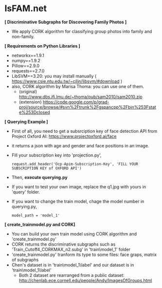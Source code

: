 # IsFAM.net

**[ Discriminative Subgraphs for Discovering Family Photos ]**
  - We apply CORK algorithm for classifying group photos into family and non-family.




**[ Requirements on Python Libraries ]**
  * networkx==1.9.1
  * numpy==1.9.2
  * Pillow==2.9.0
  * requests==2.7.0
  * LibSVM==3.20: you may install manually ( https://www.csie.ntu.edu.tw/~cjlin/libsvm/#download )
  * also, CORK algorithm by Marisa Thoma: you can use one of them. 
    - (original) http://www.dbs.ifi.lmu.de/~thoma/pub/sam2010/sam2010.zip
    - (extension) https://code.google.com/p/grad-proj/source/browse/#svn%2Ftrunk%2Fgspancpp%2Fbin%253Fstate%253Dclosed



**[ Querying Example ]**
  - First of all, you need to get a subsrciption key of face detection API from Project Oxford AI: https://www.projectoxford.ai/face
  - it returns a json with age and gender and face positions in an image.  
  - Fill your subscription key into 'projection.py',
  
    ```
    request.add_header('Ocp-Apim-Subscription-Key', 'FILL YOUR SUBSCRIPTION KEY of OXFORD API')
    ```
- Then, **execute querying.py**




* If you want to test your own image, replace the q1.jpg with yours in 'query' folder.
* If you want to change the train model, chage the model number in querying.py,

  ```
  model_path = 'model_1'
  ```




**[ create_trainmodel.py and CORK]**
  - You can build your own train model using CORK algorithm and 'create_trainmodel.py'
  - CORK returns the discriminative subgraphs such as 'Train_Cutoff4_CORKMAX_n2.subg' in 'train\model_1' folder
  - 'create_trainmodel.py' tranform its type to some files: face graps, matrix of subgraphs
  - Chen's dataset is in 'train\model_1\label' and our dataset is in 'train\model_1\label'
    - Both 2 dataset are rearranged from a public dataset: http://chenlab.ece.cornell.edu/people/Andy/ImagesOfGroups.html
  
  
  
